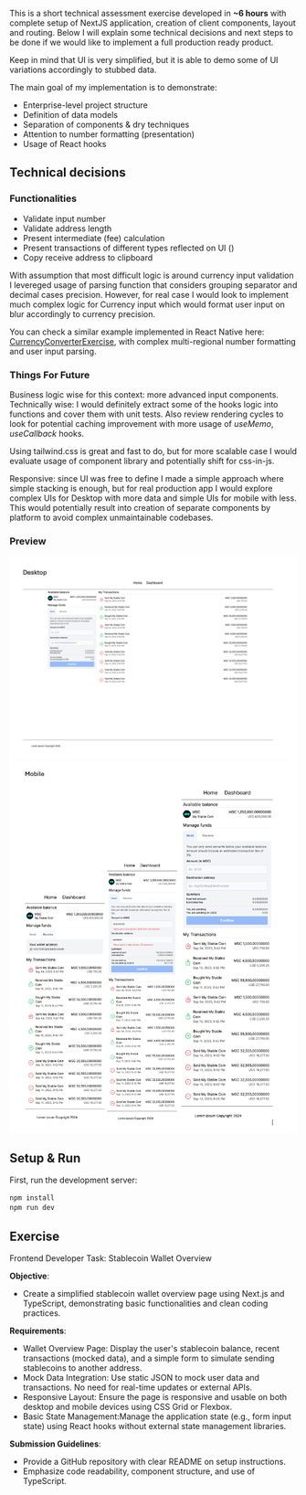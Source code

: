 This is a short technical assessment exercise developed in **~6 hours** with complete setup of NextJS application,
creation of client components, layout and routing. Below I will explain some technical decisions and next steps to be
done if we would like to implement a full production ready product.

Keep in mind that UI is very simplified, but it is able to demo some of UI variations accordingly to stubbed data.

The main goal of my implementation is to demonstrate:

- Enterprise-level project structure
- Definition of data models
- Separation of components & dry techniques
- Attention to number formatting (presentation)
- Usage of React hooks

## Technical decisions

### Functionalities

- Validate input number
- Validate address length
- Present intermediate (fee) calculation
- Present transactions of different types reflected on UI ()
- Copy receive address to clipboard

With assumption that most difficult logic is around currency input validation I levereged usage of parsing function that
considers grouping separator and decimal cases precision. However, for real case I would look to implement much complex
logic for Currency input which would format user input on blur accordingly to currency precision.

You can check a similar example implemented in React Native
here: [CurrencyConverterExercise](https://github.com/mkmule/CurrencyConverterExercise/tree/main), with complex
multi-regional number formatting and user input parsing.

### Things For Future

Business logic wise for this context: more advanced input components. Technically wise: I would definitely extract some
of the hooks logic into functions and cover them with unit tests.
Also review rendering cycles to look for potential caching improvement with more usage of _useMemo_, _useCallback_
hooks.

Using tailwind.css is great and fast to do, but for more scalable case I would evaluate usage of component library and
potentially shift for css-in-js.

Responsive: since UI was free to define I made a simple approach where simple stacking is enough, but for real
production app I would explore complex UIs for Desktop with more data and simple UIs for mobile with less. This would
potentially result into creation of separate components by platform to avoid complex unmaintainable codebases.

### Preview

![Main screen](https://github.com/mkmule/my-stable-wallet/blob/main/demo/deskop.png?raw=true)
![Main screen](https://github.com/mkmule/my-stable-wallet/blob/main/demo/mobile.png?raw=true)

## Setup & Run

First, run the development server:

```bash
npm install
npm run dev 
```

## Exercise

Frontend Developer Task: Stablecoin Wallet Overview

**Objective**:

- Create a simplified stablecoin wallet overview page using Next.js and TypeScript, demonstrating basic functionalities
  and clean coding practices.

**Requirements**:

- Wallet Overview Page: Display the user's stablecoin balance, recent transactions (mocked data), and a simple form to
  simulate sending stablecoins to another address.
- Mock Data Integration: Use static JSON to mock user data and transactions. No need for real-time updates or external
  APIs.
- Responsive Layout: Ensure the page is responsive and usable on both desktop and mobile devices using CSS Grid or
  Flexbox.
- Basic State Management:Manage the application state (e.g., form input state) using React hooks without external state
  management libraries.

**Submission Guidelines**:

- Provide a GitHub repository with clear README on setup instructions.
- Emphasize code readability, component structure, and use of TypeScript.

